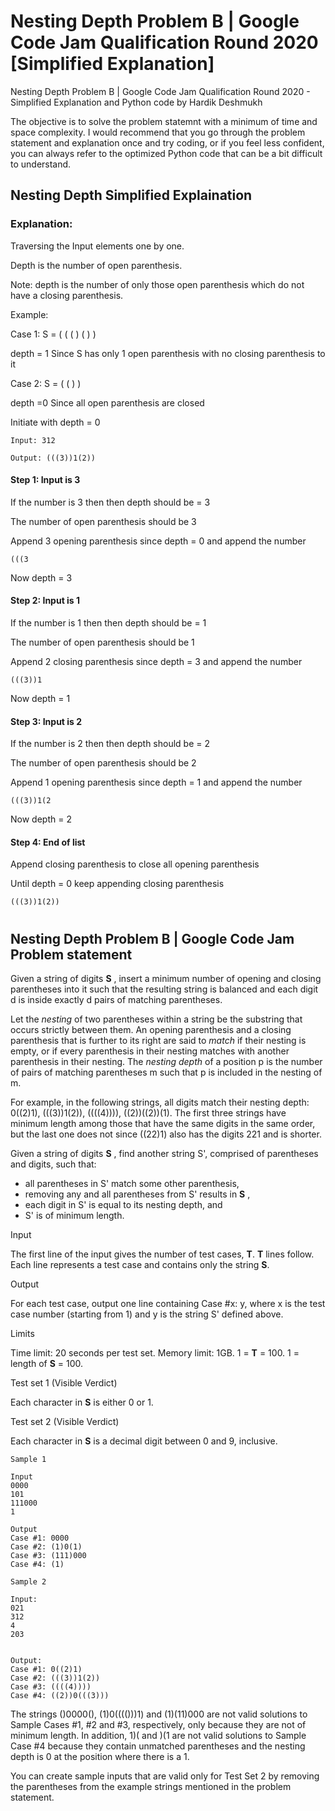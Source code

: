 # Nesting Depth Problem B | Google Code Jam Qualification Round 2020 [Simplified Explanation]

Nesting Depth Problem B | Google Code Jam Qualification Round 2020 - Simplified Explanation and Python code by Hardik Deshmukh

The objective is to solve the problem statemnt with a minimum of time and space complexity.
I would recommend that you go through the problem statement and explanation once and try coding, or if you feel less confident, you can always refer to the optimized Python code that can be a bit difficult to understand.

## Nesting Depth Simplified Explaination 

### Explanation: 
Traversing the Input elements one by one.

Depth is the number of open parenthesis.

Note: depth is the number of only those open parenthesis which do not have a closing parenthesis.

Example:

Case 1: S = ( ( ( ) ( ) )

depth = 1     Since S has only 1 open parenthesis with no closing parenthesis to it

Case 2: S = ( ( ) ) 

depth =0      Since all open parenthesis are closed 

Initiate with depth = 0
 
```
Input: 312

Output: (((3))1(2))
```

#### Step 1: Input is 3

If the number is 3 then then depth should be = 3

The number of open parenthesis should be 3

Append 3 opening parenthesis since depth = 0 and append the number

```
(((3
```
Now depth = 3

#### Step 2: Input is 1

If the number is 1 then then depth should be = 1

The number of open parenthesis should be 1

Append 2 closing parenthesis since depth = 3 and append the number
```
(((3))1
```
Now depth = 1

#### Step 3: Input is 2

If the number is 2 then then depth should be = 2

The number of open parenthesis should be 2

Append 1 opening parenthesis since depth = 1 and append the number
```
(((3))1(2
```
Now depth = 2

#### Step 4: End of list

Append closing parenthesis to close all opening parenthesis

Until depth = 0 keep appending closing parenthesis
```
(((3))1(2))
```


#
## Nesting Depth Problem B | Google Code Jam Problem statement

Given a string of digits  **S** , insert a minimum number of opening and closing parentheses into it such that the resulting string is balanced and each digit d is inside exactly d pairs of matching parentheses.

Let the _nesting_ of two parentheses within a string be the substring that occurs strictly between them. An opening parenthesis and a closing parenthesis that is further to its right are said to _match_ if their nesting is empty, or if every parenthesis in their nesting matches with another parenthesis in their nesting. The _nesting depth_ of a position p is the number of pairs of matching parentheses m such that p is included in the nesting of m.

For example, in the following strings, all digits match their nesting depth: 0((2)1), (((3))1(2)), ((((4)))), ((2))((2))(1). The first three strings have minimum length among those that have the same digits in the same order, but the last one does not since ((22)1) also has the digits 221 and is shorter.

Given a string of digits  **S** , find another string S&#39;, comprised of parentheses and digits, such that:

- all parentheses in S&#39; match some other parenthesis,
- removing any and all parentheses from S&#39; results in  **S** ,
- each digit in S&#39; is equal to its nesting depth, and
- S&#39; is of minimum length.

Input

The first line of the input gives the number of test cases,  **T**.  **T**  lines follow. Each line represents a test case and contains only the string  **S**.

Output

For each test case, output one line containing Case #x: y, where x is the test case number (starting from 1) and y is the string S&#39; defined above.

Limits

Time limit: 20 seconds per test set.
 Memory limit: 1GB.
 1 =  **T**  = 100.
 1 = length of  **S**  = 100.

Test set 1 (Visible Verdict)

Each character in  **S**  is either 0 or 1.

Test set 2 (Visible Verdict)

Each character in  **S**  is a decimal digit between 0 and 9, inclusive.
```
Sample 1

Input
0000
101
111000
1

Output
Case #1: 0000
Case #2: (1)0(1)
Case #3: (111)000
Case #4: (1)

Sample 2

Input:
021
312
4
203


Output:
Case #1: 0((2)1)
Case #2: (((3))1(2))
Case #3: ((((4))))
Case #4: ((2))0(((3)))
```

The strings ()0000(), (1)0(((()))1) and (1)(11)000 are not valid solutions to Sample Cases #1, #2 and #3, respectively, only because they are not of minimum length. In addition, 1)( and )(1 are not valid solutions to Sample Case #4 because they contain unmatched parentheses and the nesting depth is 0 at the position where there is a 1.

You can create sample inputs that are valid only for Test Set 2 by removing the parentheses from the example strings mentioned in the problem statement.

